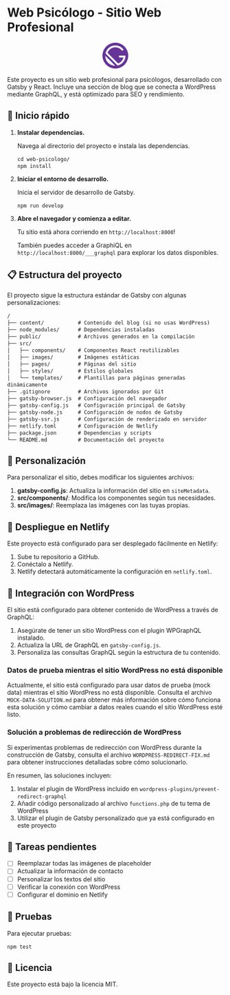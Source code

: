 # Web Psicólogo - Sitio Web Profesional

<p align="center">
  <img alt="Logo" src="src/images/gatsby-icon.png" width="60" />
</p>

Este proyecto es un sitio web profesional para psicólogos, desarrollado con Gatsby y React. Incluye una sección de blog que se conecta a WordPress mediante GraphQL, y está optimizado para SEO y rendimiento.

## 🚀 Inicio rápido

1.  **Instalar dependencias.**

    Navega al directorio del proyecto e instala las dependencias.

    ```shell
    cd web-psicologo/
    npm install
    ```

2.  **Iniciar el entorno de desarrollo.**

    Inicia el servidor de desarrollo de Gatsby.

    ```shell
    npm run develop
    ```

3.  **Abre el navegador y comienza a editar.**

    Tu sitio está ahora corriendo en `http://localhost:8000`!

    También puedes acceder a GraphiQL en `http://localhost:8000/___graphql` para explorar los datos disponibles.

## 📋 Estructura del proyecto

El proyecto sigue la estructura estándar de Gatsby con algunas personalizaciones:

```
/
├── content/           # Contenido del blog (si no usas WordPress)
├── node_modules/      # Dependencias instaladas
├── public/            # Archivos generados en la compilación
├── src/
│   ├── components/    # Componentes React reutilizables
│   ├── images/        # Imágenes estáticas
│   ├── pages/         # Páginas del sitio
│   ├── styles/        # Estilos globales
│   └── templates/     # Plantillas para páginas generadas dinámicamente
├── .gitignore         # Archivos ignorados por Git
├── gatsby-browser.js  # Configuración del navegador
├── gatsby-config.js   # Configuración principal de Gatsby
├── gatsby-node.js     # Configuración de nodos de Gatsby
├── gatsby-ssr.js      # Configuración de renderizado en servidor
├── netlify.toml       # Configuración de Netlify
├── package.json       # Dependencias y scripts
└── README.md          # Documentación del proyecto
```

## 🧐 Personalización

Para personalizar el sitio, debes modificar los siguientes archivos:

1. **gatsby-config.js**: Actualiza la información del sitio en `siteMetadata`.
2. **src/components/**: Modifica los componentes según tus necesidades.
3. **src/images/**: Reemplaza las imágenes con las tuyas propias.

## 💫 Despliegue en Netlify

Este proyecto está configurado para ser desplegado fácilmente en Netlify:

1. Sube tu repositorio a GitHub.
2. Conéctalo a Netlify.
3. Netlify detectará automáticamente la configuración en `netlify.toml`.

## 🔌 Integración con WordPress

El sitio está configurado para obtener contenido de WordPress a través de GraphQL:

1. Asegúrate de tener un sitio WordPress con el plugin WPGraphQL instalado.
2. Actualiza la URL de GraphQL en `gatsby-config.js`.
3. Personaliza las consultas GraphQL según la estructura de tu contenido.

### Datos de prueba mientras el sitio WordPress no está disponible

Actualmente, el sitio está configurado para usar datos de prueba (mock data) mientras el sitio WordPress no está disponible. Consulta el archivo `MOCK-DATA-SOLUTION.md` para obtener más información sobre cómo funciona esta solución y cómo cambiar a datos reales cuando el sitio WordPress esté listo.

### Solución a problemas de redirección de WordPress

Si experimentas problemas de redirección con WordPress durante la construcción de Gatsby, consulta el archivo `WORDPRESS-REDIRECT-FIX.md` para obtener instrucciones detalladas sobre cómo solucionarlo.

En resumen, las soluciones incluyen:

1. Instalar el plugin de WordPress incluido en `wordpress-plugins/prevent-redirect-graphql`
2. Añadir código personalizado al archivo `functions.php` de tu tema de WordPress
3. Utilizar el plugin de Gatsby personalizado que ya está configurado en este proyecto

## 📝 Tareas pendientes

- [ ] Reemplazar todas las imágenes de placeholder
- [ ] Actualizar la información de contacto
- [ ] Personalizar los textos del sitio
- [ ] Verificar la conexión con WordPress
- [ ] Configurar el dominio en Netlify

## 🧪 Pruebas

Para ejecutar pruebas:

```shell
npm test
```

## 📄 Licencia

Este proyecto está bajo la licencia MIT.
